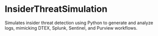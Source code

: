 # InsiderThreatSimulation
Simulates insider threat detection using Python to generate and analyze logs, mimicking DTEX, Splunk, Sentinel, and Purview workflows.
